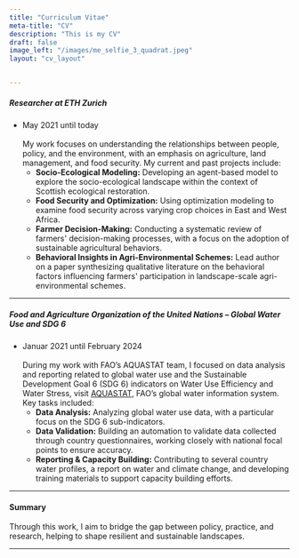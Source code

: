 ```yaml
---
title: "Curriculum Vitae"
meta-title: "CV"
description: "This is my CV"
draft: false
image_left: "/images/me_selfie_3_quadrat.jpeg"
layout: "cv_layout"


---
```


##### Researcher at ETH Zurich
  - May 2021 until today <br><br> 
 My work focuses on understanding the relationships between people, policy, and the environment, with an emphasis on agriculture, land management, and food security. My current and past projects include:
    - **Socio-Ecological Modeling:** Developing an agent-based model to explore the socio-ecological landscape within the context of Scottish ecological restoration. 
    - **Food Security and Optimization:** Using optimization modeling to examine food security across varying crop choices in East and West Africa.
    - **Farmer Decision-Making:** Conducting a systematic review of farmers' decision-making processes, with a focus on the adoption of sustainable agricultural behaviors.
    - **Behavioral Insights in Agri-Environmental Schemes:** Lead author on a paper synthesizing qualitative literature on the behavioral factors influencing farmers' participation in landscape-scale agri-environmental schemes.
  
<hr>

##### Food and Agriculture Organization of the United Nations – Global Water Use and SDG 6
  - Januar 2021 until February 2024 <br><br>
  During my work with FAO’s AQUASTAT team, I focused on data analysis and reporting related to global water use and the Sustainable Development Goal 6 (SDG 6) indicators on Water Use Efficiency and Water Stress, visit [AQUASTAT](https://www.fao.org/aquastat/en/), FAO’s global water information system.
    Key tasks included:
    - **Data Analysis:** Analyzing global water use data, with a particular focus on the SDG 6 sub-indicators.  
    - **Data Validation:** Building an automation to validate data collected through country questionnaires, working closely with national focal points to ensure accuracy.
    - **Reporting & Capacity Building:** Contributing to several country water profiles, a report on water and climate change, and developing training materials to support capacity building efforts.

<hr>

#### Summary
 Through this work, I aim to bridge the gap between policy, practice, and research, helping to shape resilient and sustainable landscapes.


---
